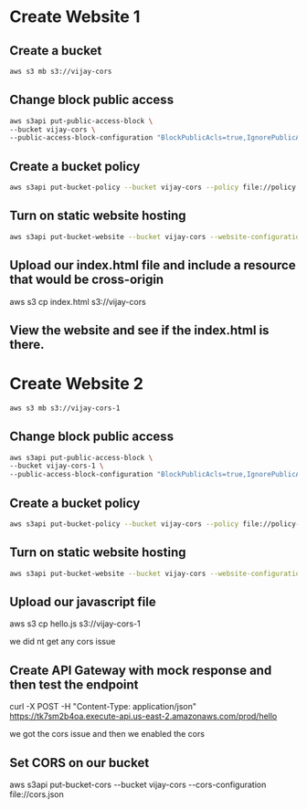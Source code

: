 # Create Website 1

## Create a bucket

```sh
aws s3 mb s3://vijay-cors
```

## Change block public access

```sh
aws s3api put-public-access-block \
--bucket vijay-cors \
--public-access-block-configuration "BlockPublicAcls=true,IgnorePublicAcls=true,BlockPublicPolicy=false,RestrictPublicBuckets=false"
```

## Create a bucket policy

```sh
aws s3api put-bucket-policy --bucket vijay-cors --policy file://policy.json
```

## Turn on static website hosting

```sh
aws s3api put-bucket-website --bucket vijay-cors --website-configuration file://website.json
```

## Upload our index.html file and include a resource that would be cross-origin

aws s3 cp index.html s3://vijay-cors

## View the website and see if the index.html is there.




# Create Website 2

```sh
aws s3 mb s3://vijay-cors-1
```

## Change block public access

```sh
aws s3api put-public-access-block \
--bucket vijay-cors-1 \
--public-access-block-configuration "BlockPublicAcls=true,IgnorePublicAcls=true,BlockPublicPolicy=false,RestrictPublicBuckets=false"
```

## Create a bucket policy

```sh
aws s3api put-bucket-policy --bucket vijay-cors --policy file://policy-1.json
```

## Turn on static website hosting

```sh
aws s3api put-bucket-website --bucket vijay-cors --website-configuration file://website.json
```

## Upload our javascript file

aws s3 cp hello.js s3://vijay-cors-1


we did nt get any cors issue 

## Create API Gateway with mock response and then test the endpoint



curl -X POST -H "Content-Type: application/json" https://tk7sm2b4oa.execute-api.us-east-2.amazonaws.com/prod/hello


we got the cors issue and then we enabled the cors 
## Set CORS on our bucket

aws s3api put-bucket-cors --bucket vijay-cors --cors-configuration file://cors.json

